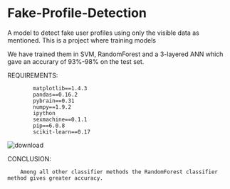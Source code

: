 # Fake-Profile-Detection

A model to detect fake user profiles using only the visible data as mentioned.
This is a project where training models

We have trained them in SVM, RandomForest and a 3-layered ANN which gave an accurary of 93%-98% on the test set.


REQUIREMENTS:

            matplotlib==1.4.3
            pandas==0.16.2
            pybrain==0.31
            numpy==1.9.2
            ipython
            sexmachine==0.1.1
            pip==6.0.8
            scikit-learn==0.17


![download](https://user-images.githubusercontent.com/68986795/115755713-45314200-a3bb-11eb-8871-5d0b87f3e65e.jpg)



CONCLUSION:
      
        Among all other classifier methods the RandomForest classifier method gives greater accuracy.


